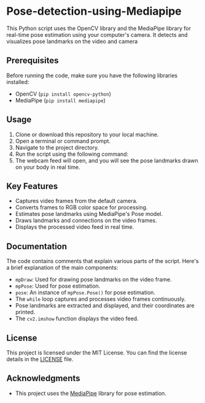 # Pose-detection-using-Mediapipe

This Python script uses the OpenCV library and the MediaPipe library for real-time pose estimation using your computer's camera. It detects and visualizes pose landmarks on the video and camera

## Prerequisites

Before running the code, make sure you have the following libraries installed:

- OpenCV (`pip install opencv-python`)
- MediaPipe (`pip install mediapipe`)

## Usage

1. Clone or download this repository to your local machine.
2. Open a terminal or command prompt.
3. Navigate to the project directory.
4. Run the script using the following command:
5. The webcam feed will open, and you will see the pose landmarks drawn on your body in real time.

## Key Features

- Captures video frames from the default camera.
- Converts frames to RGB color space for processing.
- Estimates pose landmarks using MediaPipe's Pose model.
- Draws landmarks and connections on the video frames.
- Displays the processed video feed in real time.

## Documentation

The code contains comments that explain various parts of the script. Here's a brief explanation of the main components:

- `mpDraw`: Used for drawing pose landmarks on the video frame.
- `mpPose`: Used for pose estimation.
- `pose`: An instance of `mpPose.Pose()` for pose estimation.
- The `while` loop captures and processes video frames continuously.
- Pose landmarks are extracted and displayed, and their coordinates are printed.
- The `cv2.imshow` function displays the video feed.

## License

This project is licensed under the MIT License. You can find the license details in the [LICENSE](LICENSE) file.

## Acknowledgments

- This project uses the [MediaPipe](https://mediapipe.dev/) library for pose estimation.



